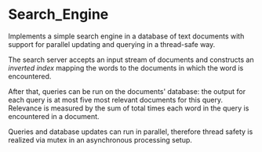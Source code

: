 # Search_Engine
Implements a simple search engine in a database of text documents with support for parallel updating and querying in a thread-safe way.

The search server accepts an input stream of documents and constructs an *inverted index* mapping the words to the documents in which the word is encountered.

After that, queries can be run on the documents' database: the output for each query is at most five most relevant documents for this query. Relevance is measured by the sum of total times each word in the query is encountered in a document.

Queries and database updates can run in parallel, therefore thread safety is realized via mutex in an asynchronous processing setup.
